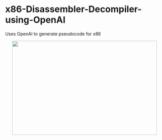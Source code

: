 # x86-Disassembler-Decompiler-using-OpenAI
Uses OpenAI to generate pseudocode for x86

<p align="center">
  <img width="460" height="300" src="https://github.com/Atrain25/x86-Disassembler-Decompiler-using-OpenAI/assets/77705564/49c5627c-58cb-467b-86f4-04876febe4d4">
</p>
